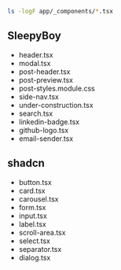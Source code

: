 ```sh
ls -logF app/_components/*.tsx
```

## SleepyBoy
- header.tsx
- modal.tsx
- post-header.tsx
- post-preview.tsx
- post-styles.module.css
- side-nav.tsx
- under-construction.tsx
- search.tsx
- linkedin-badge.tsx
- github-logo.tsx
- email-sender.tsx

## shadcn
- button.tsx
- card.tsx
- carousel.tsx
- form.tsx
- input.tsx
- label.tsx
- scroll-area.tsx
- select.tsx
- separator.tsx
- dialog.tsx